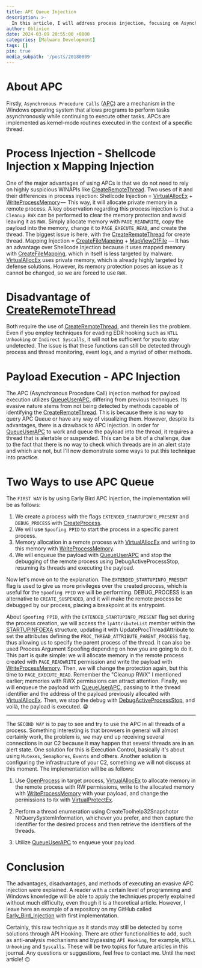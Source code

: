 ```yaml
---
title: APC Queue Injection
description: >-
  In this article, I will address process injection, focusing on Asynchronous Procedure Calls (APC) with evasion techniques and some important OPSEC warnings for your upcoming engagements in Red Team.
author: Oblivion
date: 2024-03-09 20:55:00 +0800
categories: [Malware Development]
tags: []
pin: true
media_subpath: '/posts/20180809'
---
```

# About APC
Firstly, ``Asynchronous Procedure Calls`` ([APC](https://learn.microsoft.com/en-us/windows/win32/sync/asynchronous-procedure-calls)) are a mechanism in the Windows operating system that allows programs to perform tasks asynchronously while continuing to execute other tasks. APCs are implemented as kernel-mode routines executed in the context of a specific thread.

# Process Injection - Shellcode Injection x Mapping Injection
One of the major advantages of using APCs is that we do not need to rely on highly suspicious WINAPIs like [CreateRemoteThread](https://learn.microsoft.com/en-us/windows/win32/api/processthreadsapi/nf-processthreadsapi-createremotethread). Two uses of it and their differences in process injection:
Shellcode Injection = [VirtualAllocEx](https://learn.microsoft.com/en-us/windows/win32/api/memoryapi/nf-memoryapi-virtualallocex) + [WriteProcessMemory](https://learn.microsoft.com/en-us/windows/win32/api/memoryapi/nf-memoryapi-writeprocessmemory) —  This way, it will allocate private memory in a remote process. A key observation regarding this process injection is that a ``Cleanup RWX`` can be performed to clear the memory protection and avoid leaving it as ``RWX``. Simply allocate memory with ``PAGE_READWRITE``, copy the payload into the memory, change it to ``PAGE_EXECUTE_READ``, and create the thread. The biggest issue is here, with the [CreateRemoteThread](https://learn.microsoft.com/en-us/windows/win32/api/processthreadsapi/nf-processthreadsapi-createremotethread) for create thread. 
Mapping Injection = [CreateFileMapping](https://learn.microsoft.com/en-us/windows/win32/api/winbase/nf-winbase-createfilemappinga) + [MapViewOfFile](https://learn.microsoft.com/en-us/windows/win32/api/memoryapi/nf-memoryapi-mapviewoffile) — It has an advantage over Shellcode Injection because it uses mapped memory with [CreateFileMapping](https://learn.microsoft.com/en-us/windows/win32/api/winbase/nf-winbase-createfilemappinga), which in itself is less targeted by malware. [VirtualAllocEx](https://learn.microsoft.com/en-us/windows/win32/api/memoryapi/nf-memoryapi-virtualallocex) uses private memory, which is already highly targeted by defense solutions. However, its memory protection poses an issue as it cannot be changed, so we are forced to use ``RWX``.

# Disadvantage of [CreateRemoteThread](https://learn.microsoft.com/en-us/windows/win32/api/processthreadsapi/nf-processthreadsapi-createremotethread)
Both require the use of [CreateRemoteThread](https://learn.microsoft.com/en-us/windows/win32/api/processthreadsapi/nf-processthreadsapi-createremotethread), and therein lies the problem. Even if you employ techniques for evading EDR hooking such as ``NTLL Unhooking`` or ``Indirect Syscalls``, it will not be sufficient for you to stay undetected. The issue is that these functions can still be detected through process and thread monitoring, event logs, and a myriad of other methods.

# Payload Execution - APC Injection
The APC (Asynchronous Procedure Call) injection method for payload execution utilizes [QueueUserAPC](https://learn.microsoft.com/en-us/windows/win32/api/processthreadsapi/nf-processthreadsapi-queueuserapc), differing from previous techniques. Its evasive nature stems from not being detected by methods capable of identifying the [CreateRemoteThread](https://learn.microsoft.com/en-us/windows/win32/api/processthreadsapi/nf-processthreadsapi-createremotethread). This is because there is no way to query APC Queue or have any way of visualizing them.
However, despite its advantages, there is a drawback to APC Injection. In order for [QueueUserAPC](https://learn.microsoft.com/en-us/windows/win32/api/processthreadsapi/nf-processthreadsapi-queueuserapc) to work and queue the payload into the thread, it requires a thread that is alertable or suspended. This can be a bit of a challenge, due to the fact that there is no way to check which threads are in an alert state and which are not, but I'll now demonstrate some ways to put this technique into practice.

# Two Ways to use APC Queue
The ``FIRST WAY`` is by using Early Bird APC Injection, the implementation will be as follows: 
1. We create a process with the flags ``EXTENDED_STARTUPINFO_PRESENT`` and ``DEBUG_PROCESS`` with [CreateProcess](https://learn.microsoft.com/en-us/windows/win32/api/processthreadsapi/nf-processthreadsapi-createprocessa). 
2. We will use ``Spoofing PPID`` to start the process in a specific parent process. 
3. Memory allocation in a remote process with [VirtualAllocEx](https://learn.microsoft.com/en-us/windows/win32/api/memoryapi/nf-memoryapi-virtualallocex) and writing to this memory with [WriteProcessMemory](https://learn.microsoft.com/en-us/windows/win32/api/memoryapi/nf-memoryapi-writeprocessmemory). 
4. We will enqueue the payload with [QueueUserAPC](https://learn.microsoft.com/en-us/windows/win32/api/processthreadsapi/nf-processthreadsapi-queueuserapc) and stop the debugging of the remote process using DebugActiveProcessStop, resuming its 
threads and executing the payload.

Now let's move on to the explanation. The ``EXTENDED_STARTUPINFO_PRESENT`` flag is used to give us more privileges over the created process, which is useful for the ``Spoofing PPID`` we will be performing. DEBUG_PROCESS is an alternative to ``CREATE_SUSPENDED``, and it will make the remote process be debugged by our process, placing a breakpoint at its entrypoint.

About ``Spoofing PPID``, with the ``EXTENDED_STARTUPINFO_PRESENT`` flag set during the process creation, we will access the ``lpAttributeList`` member within the [STARTUPINFOEXA](https://learn.microsoft.com/en-us/windows/win32/api/winbase/ns-winbase-startupinfoexa) structure, updating it with UpdateProcThreadAttribute to set the attributes defining the ``PROC_THREAD_ATTRIBUTE_PARENT_PROCESS`` flag, thus allowing us to specify the parent process of the thread. It can also be used Process Argument Spoofing depending on how you are going to do it.
This part is quite simple: we will allocate memory in the remote process created with ``PAGE_READWRITE`` permission and write the payload with [WriteProcessMemory](https://learn.microsoft.com/en-us/windows/win32/api/memoryapi/nf-memoryapi-writeprocessmemory). Then, we will change the protection again, but this time to ``PAGE_EXECUTE_READ``. Remember the "Cleanup RWX" I mentioned earlier; memories with RWX permissions can attract attention.
Finally, we will enqueue the payload with [QueueUserAPC](https://learn.microsoft.com/en-us/windows/win32/api/processthreadsapi/nf-processthreadsapi-queueuserapc), passing to it the thread identifier and the address of the payload previously allocated with [VirtualAllocEx](https://learn.microsoft.com/en-us/windows/win32/api/memoryapi/nf-memoryapi-virtualallocex). Then, we stop the debug with [DebugActiveProcessStop](https://learn.microsoft.com/en-us/windows/win32/api/debugapi/nf-debugapi-debugactiveprocessstop), and voilà, the payload is executed. 😁

----------

The ``SECOND WAY`` is to pay to see and try to use the APC in all threads of a process. Something interesting is that browsers in general will almost certainly work, the problem is, we may end up receiving several connections in our C2 because it may happen that several threads are in an alert state. One solution for this is Execution Control, basically it's about using ``Mutexes``, ``Semaphores``, ``Events`` and others. Another solution is configuring the infrastructure of your C2, something we will not discuss at this moment. The implementation will be as follows:

1. Use [OpenProcess](https://learn.microsoft.com/en-us/windows/win32/api/processthreadsapi/nf-processthreadsapi-openprocess) in target process, [VirtualAllocEx](https://learn.microsoft.com/en-us/windows/win32/api/memoryapi/nf-memoryapi-virtualallocex) to allocate memory in the remote process with RW permissions, write to the allocated memory with [WriteProcessMemory](https://learn.microsoft.com/en-us/windows/win32/api/memoryapi/nf-memoryapi-writeprocessmemory) with your payload, and change the permissions to ``RX`` with [VirtualProtectEx](https://learn.microsoft.com/en-us/windows/win32/api/memoryapi/nf-memoryapi-virtualprotectex).

2. Perform a thread enumeration using CreateToolhelp32Snapshotor NtQuerySystemInformation, whichever you prefer, and then capture the identifier for the desired process and then retrieve the identifiers of the threads.

3. Utilize [QueueUserAPC](https://learn.microsoft.com/en-us/windows/win32/api/processthreadsapi/nf-processthreadsapi-queueuserapc) to enqueue your payload.

# Conclusion
The advantages, disadvantages, and methods of executing an evasive APC injection were explained. A reader with a certain level of programming and Windows knowledge will be able to apply the techniques properly explained without much difficulty, even though it is a theoretical article. However, I leave here an example of a repository on my GitHub called [Early_Bird_Injection](https://github.com/Entropy-z/Early_Bird_Injection) with first implementation.

Certainly, this raw technique as it stands may still be detected by some solutions through API Hooking. There are other functionalities to add, such as anti-analysis mechanisms and bypassing ``API Hooking``, for example, ``NTDLL Unhooking`` and ``Syscalls``. These will be two topics for future articles in this journal. Any questions or suggestions, feel free to contact me. Until the next article! 🙃
